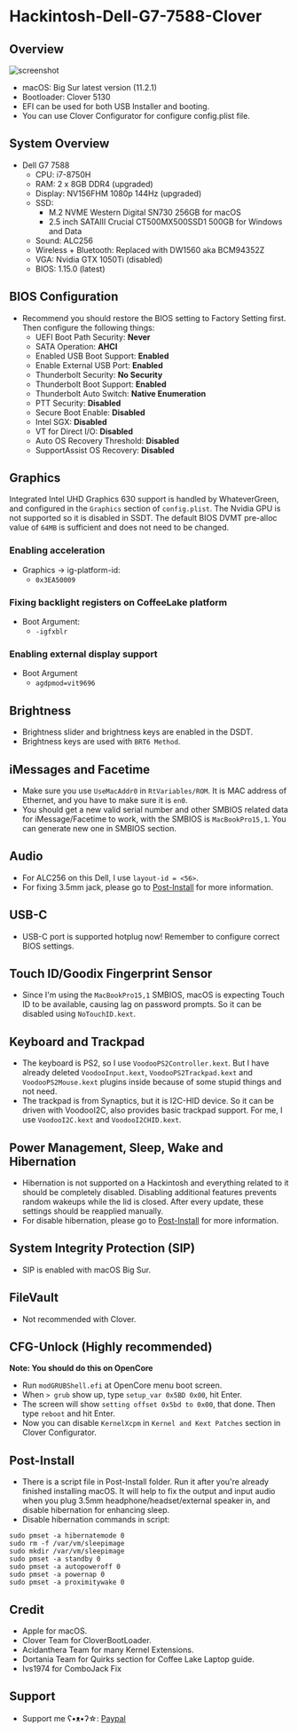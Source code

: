 # Hackintosh-Dell-G7-7588-Clover
## Overview
![screenshot](https://cdn.discordapp.com/attachments/780671387878031360/813705461424717824/Screen_Shot_2021-02-23_at_16.33.24.png)
- macOS: Big Sur latest version (11.2.1)
- Bootloader: Clover 5130
- EFI can be used for both USB Installer and booting.
- You can use Clover Configurator for configure config.plist file.

## System Overview
* Dell G7 7588
  - CPU: i7-8750H
  - RAM: 2 x 8GB DDR4 (upgraded)
  - Display: NV156FHM 1080p 144Hz (upgraded)
  - SSD: 
      * M.2 NVME Western Digital SN730 256GB for macOS
      * 2.5 inch SATAIII Crucial CT500MX500SSD1 500GB for Windows and Data
  - Sound: ALC256
  - Wireless + Bluetooth: Replaced with DW1560 aka BCM94352Z
  - VGA: Nvidia GTX 1050Ti (disabled)
  - BIOS: 1.15.0 (latest)
## BIOS Configuration
* Recommend you should restore the BIOS setting to Factory Setting first. Then configure the following things:
  * UEFI Boot Path Security: **Never**
  * SATA Operation: **AHCI**
  * Enabled USB Boot Support: **Enabled**
  * Enable External USB Port: **Enabled**
  * Thunderbolt Security: **No Security**
  * Thunderbolt Boot Support: **Enabled**
  * Thunderbolt Auto Switch: **Native Enumeration**
  * PTT Security: **Disabled**
  * Secure Boot Enable: **Disabled**
  * Intel SGX: **Disabled**
  * VT for Direct I/O: **Disabled**
  * Auto OS Recovery Threshold: **Disabled**
  * SupportAssist OS Recovery: **Disabled**

## Graphics
Integrated Intel UHD Graphics 630 support is handled by WhateverGreen, and configured in the `Graphics` section of `config.plist`.
The Nvidia GPU is not supported so it is disabled in SSDT.
The default BIOS DVMT pre-alloc value of `64MB` is sufficient and does not need to be changed.
### Enabling acceleration
* Graphics -> ig-platform-id:
  * `0x3EA50009`
### Fixing backlight registers on CoffeeLake platform
* Boot Argument:
  * `-igfxblr`
### Enabling external display support
* Boot Argument
  * `agdpmod=vit9696`

## Brightness
* Brightness slider and brightness keys are enabled in the DSDT.
* Brightness keys are used with `BRT6 Method`.

## iMessages and Facetime
- Make sure you use `UseMacAddr0` in `RtVariables/ROM`. It is MAC address of Ethernet, and you have to make sure it is `en0`.
- You should get a new valid serial number and other SMBIOS related data for iMessage/Facetime to work, with the SMBIOS is `MacBookPro15,1`. You can generate new one in SMBIOS section.

## Audio
* For ALC256 on this Dell, I use `layout-id = <56>`.
* For fixing 3.5mm jack, please go to [Post-Install](https://github.com/rex-lapis/Hackintosh-Dell-G7-7588-Clover#post-install) for more information.

## USB-C
- USB-C port is supported hotplug now! Remember to configure correct BIOS settings.

## Touch ID/Goodix Fingerprint Sensor
* Since I'm using the `MacBookPro15,1` SMBIOS, macOS is expecting Touch ID to be available, causing lag on password prompts. So it can be disabled using `NoTouchID.kext`.

## Keyboard and Trackpad
* The keyboard is PS2, so I use `VoodooPS2Controller.kext`. But I have already deleted `VoodooInput.kext`, `VoodooPS2Trackpad.kext` and `VoodooPS2Mouse.kext` plugins inside because of some stupid things and not need.
* The trackpad is from Synaptics, but it is I2C-HID device. So it can be driven with VoodooI2C, also provides basic trackpad support. For me, I use `VoodooI2C.kext` and `VoodooI2CHID.kext`.

## Power Management, Sleep, Wake and Hibernation
* Hibernation is not supported on a Hackintosh and everything related to it should be completely disabled. Disabling additional features prevents random wakeups while the lid is closed. After every update, these settings should be reapplied manually.
* For disable hibernation, please go to [Post-Install](https://github.com/rex-lapis/Hackintosh-Dell-G7-7588-Clover#post-install) for more information.

## System Integrity Protection (SIP)
* SIP is enabled with macOS Big Sur.

## FileVault
* Not recommended with Clover.

## CFG-Unlock (Highly recommended)
**Note: You should do this on OpenCore**
* Run `modGRUBShell.efi` at OpenCore menu boot screen.
* When `> grub` show up, type `setup_var 0x5BD 0x00`, hit Enter.
* The screen will show `setting offset 0x5bd to 0x00`, that done. Then type `reboot` and hit Enter.
* Now you can disable `KernelXcpm` in `Kernel and Kext Patches` section in Clover Configurator.

## Post-Install
* There is a script file in Post-Install folder. Run it after you're already finished installing macOS. It will help to fix the output and input audio when you plug 3.5mm headphone/headset/external speaker in, and disable hibernation for enhancing sleep.
* Disable hibernation commands in script:
```
sudo pmset -a hibernatemode 0
sudo rm -f /var/vm/sleepimage
sudo mkdir /var/vm/sleepimage
sudo pmset -a standby 0
sudo pmset -a autopoweroff 0
sudo pmset -a powernap 0
sudo pmset -a proximitywake 0
```

## Credit
* Apple for macOS.
* Clover Team for CloverBootLoader.
* Acidanthera Team for many Kernel Extensions.
* Dortania Team for Quirks section for Coffee Lake Laptop guide.
* Ivs1974 for ComboJack Fix

## Support
* Support me ʕ•ᴥ•ʔ☆: [Paypal](https://www.paypal.me/tekun0lxrd)
